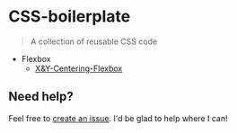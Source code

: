 # CSS-boilerplate

> A collection of reusable CSS code

* Flexbox
    * [X&Y-Centering-Flexbox](https://github.com/Drozerah/CSS-boilerplate/tree/master/Flexbox/X%26Y-Centering-Flexbox)

## Need help?

Feel free to [create an issue](https://github.com/Drozerah/CSS-boilerplate/issues). I'd be glad to help where I can!
